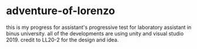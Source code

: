 # adventure-of-lorenzo

this is my progress for assistant's progressive test for laboratory assistant in binus university. all of the developments are using unity and visual studio 2019.  credit to LL20-2 for the design and idea.
